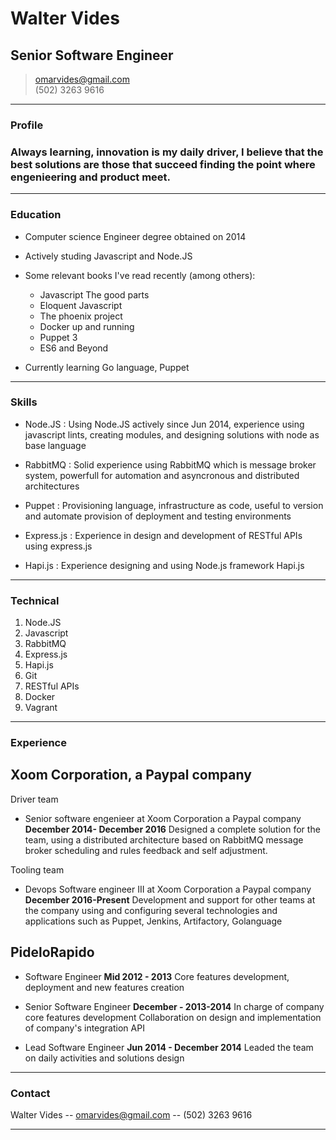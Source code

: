 # Walter Vides
## Senior Software Engineer

> [omarvides@gmail.com](omarvides@gmail.com)  
> (502) 3263 9616


------

### Profile

### Always learning, innovation is my daily driver, I believe that the best solutions are those that succeed finding the point where engenieering and product meet.

------

### Education

* Computer science Engineer degree obtained on 2014
* Actively studing Javascript and Node.JS
* Some relevant books I've read recently (among others): 
  * Javascript The good parts
  * Eloquent Javascript
  * The phoenix project
  * Docker up and running
  * Puppet 3 
  * ES6 and Beyond
  
* Currently learning Go language, Puppet
------


### Skills

* Node.JS
  : Using Node.JS actively since Jun 2014, experience using javascript lints, creating modules, and designing solutions with node as base language

* RabbitMQ
  : Solid experience using RabbitMQ which is message broker system, powerfull for automation and asyncronous and distributed architectures

* Puppet
  : Provisioning language, infrastructure as code, useful to version and automate provision of deployment and testing environments

* Express.js
  : Experience in design and development of RESTful APIs using express.js

* Hapi.js
  : Experience designing and using Node.js framework Hapi.js

-------

### Technical

1. Node.JS
1. Javascript
1. RabbitMQ
1. Express.js
1. Hapi.js
1. Git
1. RESTful APIs 
1. Docker
1. Vagrant

------

### Experience

## Xoom Corporation, a Paypal company

Driver team
* Senior software engenieer at Xoom Corporation a Paypal company
  __December 2014- December 2016__
  Designed a complete solution for the team, using a distributed architecture based on RabbitMQ message broker 
  scheduling and rules feedback and self adjustment.

Tooling team
* Devops Software engineer III at Xoom Corporation a Paypal company
  __December 2016-Present__
  Development and support for other teams at the company using and configuring several technologies and applications such as Puppet, Jenkins, Artifactory, Golanguage

## PideloRapido
* Software Engineer
  __Mid 2012 - 2013__
  Core features development, deployment and new features creation

* Senior Software Engineer
  __December - 2013-2014__
  In charge of company core features development
  Collaboration on design and implementation of company's integration API

* Lead Software Engineer
  __Jun 2014 - December 2014__
  Leaded the team on daily activities and solutions design

------

### Contact

Walter Vides -- [omarvides@gmail.com](omarvides@gmail.com) -- (502) 3263 9616

------